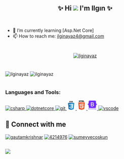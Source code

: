 <h2 align="center">✨ Hi <a href="https://github.com/ilginayaz/"><img src="https://media.giphy.com/media/hvRJCLFzcasrR4ia7z/giphy.gif" width="25"></a> I'm Ilgın ✨</h2>

<br>


- 🌱 I’m currently learning [Asp.Net Core]
- 📫 How to reach me: ilginayaz4@gmail.com
<!--- 😄 Pronouns: she
 - 👯 I’m looking to collaborate on ...
- 🤔 I’m looking for help with ...
- 💬 Ask me about ...-->

#
<p align="center"> <a href="https://github.com/ryo-ma/github-profile-trophy"><img src="https://github-profile-trophy.vercel.app/?username=smyy96&&row=1&theme=monokai" alt="ilginayaz" /></a></p>



#
<img align="center" width="450" src="https://github-readme-stats.vercel.app/api?username=ilginayaz&show_icons=true&theme=radical" alt="ilginayaz"/>   <img align="center" src="https://github-readme-stats.vercel.app/api/top-langs?username=ilginayaz&show_icons=true&locale=en&layout=compact&langs_count=8&theme=dark" alt="ilginayaz"/>
#
<h3 align="left">Languages and Tools:</h3>
<p align="left" >
  <a href="https://docs.microsoft.com/en-us/dotnet/csharp/" target="_blank"> <img src="https://seeklogo.com/images/C/c-sharp-c-logo-02F17714BA-seeklogo.com.png" alt="csharp" width="27" height="30"/> </a>
<a href="https://dotnet.microsoft.com/" target="_blank"> <img src="https://upload.wikimedia.org/wikipedia/commons/thumb/e/ee/.NET_Core_Logo.svg/1200px-.NET_Core_Logo.svg.png" alt="dotnetcore" width="30" height="30"/> </a>
  <a href="https://git-scm.com/" target="_blank"> <img src="https://www.vectorlogo.zone/logos/git-scm/git-scm-icon.svg" alt="git" width="30" height="30"/> </a>
<a href="https://www.w3schools.com/css/" target="_blank"> <img src="https://raw.githubusercontent.com/devicons/devicon/master/icons/css3/css3-original-wordmark.svg" alt="css3" width="28" height="28"/> </a> 
<a href="https://www.w3.org/html/" target="_blank"> <img src="https://raw.githubusercontent.com/devicons/devicon/master/icons/html5/html5-original-wordmark.svg" alt="html5" width="30" height="30"/> </a> 
<a href="https://getbootstrap.com" target="_blank"> <img src="https://raw.githubusercontent.com/devicons/devicon/master/icons/bootstrap/bootstrap-plain-wordmark.svg" alt="bootstrap" width="30" height="30"/> </a>
<a href="https://code.visualstudio.com/" target="_blank"> <img src="https://upload.wikimedia.org/wikipedia/commons/thumb/9/9a/Visual_Studio_Code_1.35_icon.svg/1024px-Visual_Studio_Code_1.35_icon.svg.png" alt="vscode" width="30" height="30"/> </a>

</p>


## 🔗 Connect with me 
<p align="left">
<a href="https://www.linkedin.com/in/ilgin-deniz-ayaz/" target="blank"><img align="center" src="https://raw.githubusercontent.com/rahuldkjain/github-profile-readme-generator/master/src/images/icons/Social/linked-in-alt.svg" alt="gautamkrishnar" height="30" width="40"  /></a>
<a href="https://github.com/ilginayaz" target="blank"><img align="center" src="https://img.icons8.com/color/48/000000/github--v1.png" alt="4214976" /></a>
<a href="mailto:ilginayaz4@gmail.com" target="blank"><img align="center" src="https://img.icons8.com/color/48/000000/gmail-new.png" alt="sumeyyecoskun" height="40" width="40" /></a>  

  
##
![](https://komarev.com/ghpvc/?username=ilginayaz&color=red)
